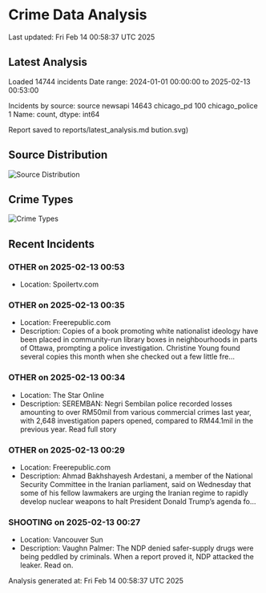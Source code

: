 # Crime Data Analysis
Last updated: Fri Feb 14 00:58:37 UTC 2025

## Latest Analysis

Loaded 14744 incidents
Date range: 2024-01-01 00:00:00 to 2025-02-13 00:53:00

Incidents by source:
source
newsapi           14643
chicago_pd          100
chicago_police        1
Name: count, dtype: int64

Report saved to reports/latest_analysis.md
bution.svg)

## Source Distribution
![Source Distribution](images/source_distribution.svg)

## Crime Types
![Crime Types](images/crime_types.svg)

## Recent Incidents

### OTHER on 2025-02-13 00:53
- Location: Spoilertv.com


### OTHER on 2025-02-13 00:35
- Location: Freerepublic.com
- Description: Copies of a book promoting white nationalist ideology have been placed in community-run library boxes in neighbourhoods in parts of Ottawa, prompting a police investigation. Christine Young found several copies this month when she checked out a few little fre…


### OTHER on 2025-02-13 00:34
- Location: The Star Online
- Description: SEREMBAN: Negri Sembilan police recorded losses amounting to over RM50mil from various commercial crimes last year, with 2,648 investigation papers opened, compared to RM44.1mil in the previous year. Read full story


### OTHER on 2025-02-13 00:29
- Location: Freerepublic.com
- Description: Ahmad Bakhshayesh Ardestani, a member of the National Security Committee in the Iranian parliament, said on Wednesday that some of his fellow lawmakers are urging the Iranian regime to rapidly develop nuclear weapons to halt President Donald Trump’s agenda fo…


### SHOOTING on 2025-02-13 00:27
- Location: Vancouver Sun
- Description: Vaughn Palmer: The NDP denied safer-supply drugs were being peddled by criminals. When a report proved it, NDP attacked the leaker. Read on.

Analysis generated at: Fri Feb 14 00:58:37 UTC 2025
